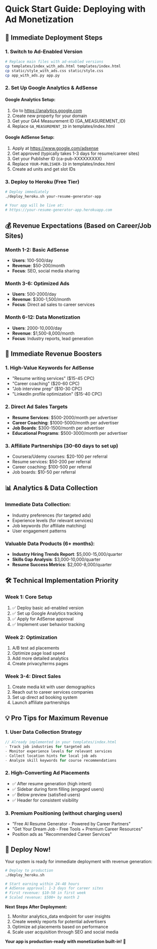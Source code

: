 # Quick Start Guide: Deploying with Ad Monetization

## 🚀 Immediate Deployment Steps

### 1. Switch to Ad-Enabled Version
```bash
# Replace main files with ad-enabled versions
cp templates/index_with_ads.html templates/index.html
cp static/style_with_ads.css static/style.css
cp app_with_ads.py app.py
```

### 2. Set Up Google Analytics & AdSense

#### Google Analytics Setup:
1. Go to https://analytics.google.com
2. Create new property for your domain
3. Get your GA4 Measurement ID (GA_MEASUREMENT_ID)
4. Replace `GA_MEASUREMENT_ID` in templates/index.html

#### Google AdSense Setup:
1. Apply at https://www.google.com/adsense
2. Get approved (typically takes 1-3 days for resume/career sites)
3. Get your Publisher ID (ca-pub-XXXXXXXXX)
4. Replace `YOUR-PUBLISHER-ID` in templates/index.html
5. Create ad units and get slot IDs

### 3. Deploy to Heroku (Free Tier)
```bash
# Deploy immediately
./deploy_heroku.sh your-resume-generator-app

# Your app will be live at:
# https://your-resume-generator-app.herokuapp.com
```

## 💰 Revenue Expectations (Based on Career/Job Sites)

### Month 1-2: Basic AdSense
- **Users**: 100-500/day
- **Revenue**: $50-200/month
- **Focus**: SEO, social media sharing

### Month 3-6: Optimized Ads
- **Users**: 500-2000/day  
- **Revenue**: $300-1,500/month
- **Focus**: Direct ad sales to career services

### Month 6-12: Data Monetization
- **Users**: 2000-10,000/day
- **Revenue**: $1,500-8,000/month
- **Focus**: Industry reports, lead generation

## 🎯 Immediate Revenue Boosters

### 1. High-Value Keywords for AdSense
- "Resume writing services" ($15-45 CPC)
- "Career coaching" ($20-60 CPC)
- "Job interview prep" ($10-30 CPC)
- "LinkedIn profile optimization" ($15-40 CPC)

### 2. Direct Ad Sales Targets
- **Resume Services**: $500-2000/month per advertiser
- **Career Coaching**: $1000-5000/month per advertiser  
- **Job Boards**: $300-1500/month per advertiser
- **Educational Programs**: $500-3000/month per advertiser

### 3. Affiliate Partnerships (30-60 days to set up)
- Coursera/Udemy courses: $20-100 per referral
- Resume services: $50-200 per referral
- Career coaching: $100-500 per referral
- Job boards: $10-50 per referral

## 📊 Analytics & Data Collection

### Immediate Data Collection:
- Industry preferences (for targeted ads)
- Experience levels (for relevant services)
- Job keywords (for affiliate matching)
- User engagement patterns

### Valuable Data Products (6+ months):
- **Industry Hiring Trends Report**: $5,000-15,000/quarter
- **Skills Gap Analysis**: $3,000-10,000/quarter
- **Resume Success Metrics**: $2,000-8,000/quarter

## 🛠 Technical Implementation Priority

### Week 1: Core Setup
1. ✅ Deploy basic ad-enabled version
2. ✅ Set up Google Analytics tracking
3. ✅ Apply for AdSense approval
4. ✅ Implement user behavior tracking

### Week 2: Optimization
1. A/B test ad placements
2. Optimize page load speed
3. Add more detailed analytics
4. Create privacy/terms pages

### Week 3-4: Direct Sales
1. Create media kit with user demographics
2. Reach out to career services companies
3. Set up direct ad booking system
4. Launch affiliate partnerships

## 💡 Pro Tips for Maximum Revenue

### 1. User Data Collection Strategy
```javascript
// Already implemented in your templates/index.html
- Track job industries for targeted ads
- Monitor experience levels for relevant services
- Collect location hints for local job ads
- Analyze skill keywords for course recommendations
```

### 2. High-Converting Ad Placements
- ✅ After resume generation (high intent)
- ✅ Sidebar during form filling (engaged users)
- ✅ Below preview (satisfied users)
- ✅ Header for consistent visibility

### 3. Premium Positioning (without charging users)
- "Free AI Resume Generator - Powered by Career Partners"
- "Get Your Dream Job - Free Tools + Premium Career Resources"
- Position ads as "Recommended Career Services"

## 🚀 Deploy Now!

Your system is ready for immediate deployment with revenue generation:

```bash
# Deploy to production
./deploy_heroku.sh

# Start earning within 24-48 hours
# AdSense approval: 1-3 days for career sites
# First revenue: $10-50 in first week
# Scaled revenue: $500+ by month 2
```

**Next Steps After Deployment:**
1. Monitor analytics_data endpoint for user insights
2. Create weekly reports for potential advertisers
3. Optimize ad placements based on performance
4. Scale user acquisition through SEO and social media

**Your app is production-ready with monetization built-in!** 🎉
